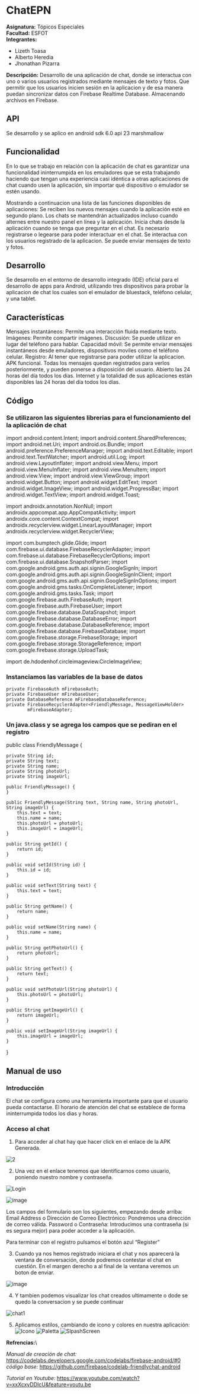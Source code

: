 # ChatEPN
**Asignatura:** Tópicos Especiales\
**Facultad:** ESFOT\
**Integrantes:**
* Lizeth Toasa
* Alberto Heredia
* Jhonathan Pizarra

**Descripción:**
Desarrollo de una aplicación de chat, donde se interactua con uno o varios usuarios registrados mediante mensajes de texto y fotos.
Que permitir que los usuarios inicien sesión en la aplicacion y de esa manera puedan sincronizar datos con Firebase Realtime Database.
Almacenando archivos en Firebase.

## API
Se desarrollo y se aplico en android sdk 6.0 api 23 marshmallow

## Funcionalidad
En lo que se trabajo en relación con la aplicación de chat es garantizar una funcionalidad ininterrumpida 
en los emuladores que se esta trabajando haciendo que tengan una experiencia casi idéntica a otras aplicaciones de chat cuando usen la 
aplicación, sin importar qué dispositivo o emulador se estén usando. 

Mostrando a continuacion una lista de las funciones disponibles de aplicaciones:
Se reciben los nuevos mensajes cuando la aplicación esté en segundo plano.
Los chats se mantendrán actualizados incluso cuando alternes entre nuestro panel en línea y la aplicación.
Inicia chats desde la aplicación cuando se tenga que preguntar en el chat.
Es necesario registrarse o legearse para poder interactuar en el chat.
Se interactua con los usuarios registrado de la aplicacion.
Se puede enviar mensajes de texto y fotos.

## Desarrollo
Se desarrollo en el entorno de desarrollo integrado (IDE) oficial para el desarrollo de apps para Android, utilizando tres dispositivos
para probar la aplicacion de chat los cuales son el emulador de bluestack, teléfono celular, y una tablet.

## Características
Mensajes instantáneos: Permite una interacción fluida mediante texto.
Imágenes: Permite compartir imágenes.
Discusión: Se puede utilizar en lugar del teléfono para hablar.
Capacidad móvil: Se permite enviar mensajes instantáneos desde emuladores, dispositivos moviles como el teléfono celular.
Registro: Al tener que registrarse para poder utilizar la aplicacion.
APK funcional.
Todas los mensajes quedan registrados para verlos posteriormente, y pueden ponerse a disposición del usuario.
Abierto las 24 horas del día todos los días. Internet y la totalidad de sus aplicaciones están disponibles las 24 horas del día todos 
los días. 

## Código
### Se utilizaron las siguientes librerias para el funcionamiento del la aplicación de chat

import android.content.Intent;
import android.content.SharedPreferences;
import android.net.Uri;
import android.os.Bundle;
import android.preference.PreferenceManager;
import android.text.Editable;
import android.text.TextWatcher;
import android.util.Log;
import android.view.LayoutInflater;
import android.view.Menu;
import android.view.MenuInflater;
import android.view.MenuItem;
import android.view.View;
import android.view.ViewGroup;
import android.widget.Button;
import android.widget.EditText;
import android.widget.ImageView;
import android.widget.ProgressBar;
import android.widget.TextView;
import android.widget.Toast;

import androidx.annotation.NonNull;
import androidx.appcompat.app.AppCompatActivity;
import androidx.core.content.ContextCompat;
import androidx.recyclerview.widget.LinearLayoutManager;
import androidx.recyclerview.widget.RecyclerView;

import com.bumptech.glide.Glide;
import com.firebase.ui.database.FirebaseRecyclerAdapter;
import com.firebase.ui.database.FirebaseRecyclerOptions;
import com.firebase.ui.database.SnapshotParser;
import com.google.android.gms.auth.api.signin.GoogleSignIn;
import com.google.android.gms.auth.api.signin.GoogleSignInClient;
import com.google.android.gms.auth.api.signin.GoogleSignInOptions;
import com.google.android.gms.tasks.OnCompleteListener;
import com.google.android.gms.tasks.Task;
import com.google.firebase.auth.FirebaseAuth;
import com.google.firebase.auth.FirebaseUser;
import com.google.firebase.database.DataSnapshot;
import com.google.firebase.database.DatabaseError;
import com.google.firebase.database.DatabaseReference;
import com.google.firebase.database.FirebaseDatabase;
import com.google.firebase.storage.FirebaseStorage;
import com.google.firebase.storage.StorageReference;
import com.google.firebase.storage.UploadTask;

import de.hdodenhof.circleimageview.CircleImageView;

### Instanciamos las variables de la base de datos

    private FirebaseAuth mFirebaseAuth;
    private FirebaseUser mFirebaseUser;
    private DatabaseReference mFirebaseDatabaseReference;
    private FirebaseRecyclerAdapter<FriendlyMessage, MessageViewHolder>
            mFirebaseAdapter;
            
### Un java.class y se agrega los campos que se pediran en el registro

public class FriendlyMessage {

    private String id;
    private String text;
    private String name;
    private String photoUrl;
    private String imageUrl;

    public FriendlyMessage() {
    }

    public FriendlyMessage(String text, String name, String photoUrl, String imageUrl) {
        this.text = text;
        this.name = name;
        this.photoUrl = photoUrl;
        this.imageUrl = imageUrl;
    }

    public String getId() {
        return id;
    }

    public void setId(String id) {
        this.id = id;
    }

    public void setText(String text) {
        this.text = text;
    }

    public String getName() {
        return name;
    }

    public void setName(String name) {
        this.name = name;
    }

    public String getPhotoUrl() {
        return photoUrl;
    }

    public String getText() {
        return text;
    }

    public void setPhotoUrl(String photoUrl) {
        this.photoUrl = photoUrl;
    }

    public String getImageUrl() {
        return imageUrl;
    }

    public void setImageUrl(String imageUrl) {
        this.imageUrl = imageUrl;
    }
}

## Manual de uso
### Introducción
El chat se configura como una herramienta importante para que el usuario pueda contactarse. El horario de atención del chat se establece 
de forma ininterrumpida todos los dias y horas.

### Acceso al chat
1. Para acceder al chat hay que hacer click en el enlace de la APK Generada.

![2](https://user-images.githubusercontent.com/38388351/88714036-d223c500-d0e1-11ea-9bc3-65046d3f0427.PNG)

2. Una vez en el enlace  tenemos que identificarnos como usuario, poniendo nuestro nombre y contraseña.

![Login](https://user-images.githubusercontent.com/38388351/88714169-0303fa00-d0e2-11ea-9fc8-abd8f65e0493.PNG)

![image](https://user-images.githubusercontent.com/23488888/88670682-fa440180-d0aa-11ea-9ff3-e6951f7faf94.png)

Los campos del formulario son los siguientes, empezando desde arriba:
Email Address o Dirección de Correo Electrónico: Pondremos una dirección de correo válida.
Password  o Contraseña: Introducimos una contraseña (si es segura mejor) para poder acceder a la aplicación.

Para terminar con el registro pulsamos el botón azul “Register”

3. Cuando ya nos hemos registrado iniciara el chat y nos aparecerá la ventana de conversación, donde podremos contestar el chat en 
cuestión. En el margen derecho a al final de la ventana veremos un boton de enviar.

![image](https://user-images.githubusercontent.com/23488888/88671313-c5847a00-d0ab-11ea-94a3-99c6ad9f22b5.png)


4. Y tambien podemos visualizar los chat creados ultimamente o dode se quedo la conversacion y se puede continuar

![chat1](https://user-images.githubusercontent.com/38388351/88714275-2f1f7b00-d0e2-11ea-9b0c-e9e859e24c35.PNG)

5. Aplicamos estilos, cambiando de icono y colores en nuestra aplicación:
![Icono](https://user-images.githubusercontent.com/38388351/88713356-caafec00-d0e0-11ea-9528-724791d764a0.PNG)
![Paletta](https://user-images.githubusercontent.com/38388351/88713501-03e85c00-d0e1-11ea-8ad3-13dfa48b8c03.PNG)
![SlpashScreen](https://user-images.githubusercontent.com/38388351/88713788-6fcac480-d0e1-11ea-98bf-712d83e484e1.png)





**Refrencias:**\

*Manual de creación de chat:* https://codelabs.developers.google.com/codelabs/firebase-android/#0
*código base:* https://github.com/firebase/codelab-friendlychat-android

*Tutorial en Youtube:* https://www.youtube.com/watch?v=xxXcxyDDIcU&feature=youtu.be

  




